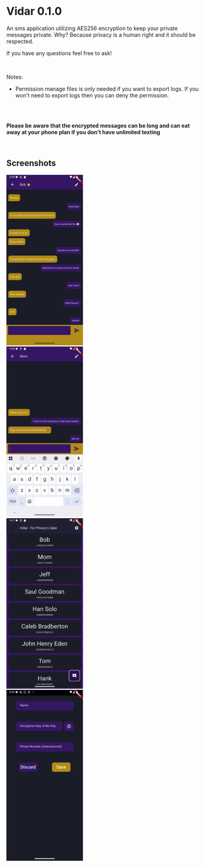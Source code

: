 # Vidar 0.1.0
An sms application utilizing AES256 encryption to keep your private messages private.
Why? Because privacy is a human right and it should be respected.

If you have any questions feel free to ask!

<br>

Notes:
* Permission manage files is only needed if you want to export logs. If you won't need to export logs then you can deny the permission.

<br>
<br>

**Please be aware that the encrypted messages can be long and can eat away at your phone plan if you don't have unlimited texting**

<br>

## Screenshots
<img src="screenshots/chat_bob.png" width="200px">
<br>
<img src="screenshots/chat_mom.png" width="200px">
<br>
<img src="screenshots/contact_list.png" width="200px">
<br>
<img src="screenshots/edit_contact.png" width="200px">

